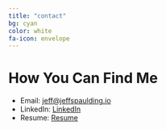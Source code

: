 ```yaml
---
title: "contact"
bg: cyan
color: white
fa-icon: envelope
---
```


# How You Can Find Me

* Email: jeff@jeffspaulding.io
* LinkedIn: [LinkedIn](https://www.linkedin.com/in/jeffspaulding)
* Resume: [Resume](/pdf/Jeff_Spaulding_Resume.pdf)